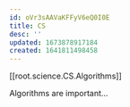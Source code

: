 ```yaml
---
id: oVr3sAAVaKFFyV6eQ0I0E
title: CS
desc: ''
updated: 1673878917184
created: 1641811498458
---
```


[[root.science.CS.Algorithms]]

Algorithms are important...


